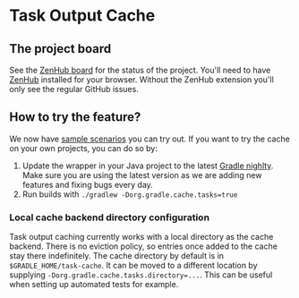 # Task Output Cache

## The project board

See the [ZenHub board](https://github.com/gradle/task-output-cache/issues#boards) for the status of the project. You'll need to have [ZenHub](http://zenhub.com/) installed for your browser. Without the ZenHub extension you'll only see the regular GitHub issues.

## How to try the feature?

We now have [sample scenarios](samples) you can try out. If you want to try the cache on your own projects, you can do so by:

1. Update the wrapper in your Java project to the latest [Gradle nighlty](https://gradle.org/nightly). Make sure you are using the latest version as we are adding new features and fixing bugs every day.
2. Run builds with `./gradlew -Dorg.gradle.cache.tasks=true`

### Local cache backend directory configuration

Task output caching currently works with a local directory as the cache backend. There is no eviction policy, so entries once added to the cache stay there indefinitely. The cache directory by default is in `$GRADLE_HOME/task-cache`. It can be moved to a different location by supplying `-Dorg.gradle.cache.tasks.directory=...`. This can be useful when setting up automated tests for example.
